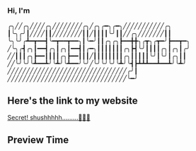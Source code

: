 ### Hi, I'm
╭╮╱╱╭╮╱╱╱╱╭╮╱╱╱╱╱╱╱╱╭╮╱╭╮╭━╮╭━╮╱╱╱╱╱╱╱╱╱╱╱╭╮<br>
┃╰╮╭╯┃╱╱╱╱┃┃╱╱╱╱╱╱╱╱┃┃╱┃┃┃┃╰╯┃┃╱╱╭╮╱╱╱╱╱╱╱┃┃<br>
╰╮╰╯╭┻━┳━━┫╰━┳━━┳━━╮┃╰━╯┃┃╭╮╭╮┣━━╋╋╮╭┳╮╭┳━╯┣━━┳━╮<br>
╱╰╮╭┫╭╮┃━━┫╭╮┃╭╮┃━━┫┃╭━╮┃┃┃┃┃┃┃╭╮┣┫╰╯┃┃┃┃╭╮┃╭╮┃╭╯<br>
╱╱┃┃┃╭╮┣━━┃┃┃┃╭╮┣━━┃┃┃╱┃┃┃┃┃┃┃┃╭╮┃┃┃┃┃╰╯┃╰╯┃╭╮┃┃<br>
╱╱╰╯╰╯╰┻━━┻╯╰┻╯╰┻━━╯╰╯╱╰╯╰╯╰╯╰┻╯╰┫┣┻┻┻━━┻━━┻╯╰┻╯<br>
╱╱╱╱╱╱╱╱╱╱╱╱╱╱╱╱╱╱╱╱╱╱╱╱╱╱╱╱╱╱╱╱╭╯┃<br>
╱╱╱╱╱╱╱╱╱╱╱╱╱╱╱╱╱╱╱╱╱╱╱╱╱╱╱╱╱╱╱╱╰━╯<br>

## Here's the link to my website
[Secret! shushhhhh.........🤫🤫🤫](https://yashashm.dev)

## Preview Time

